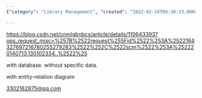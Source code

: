```yaml
---
{"category": "Library Management", "created": "2022-02-18T08:30:33.000Z", "date": "2022-02-18 08:30:33", "description": "A Library System with a database is being discussed in this article. The system currently lacks specific data, and an entity-relation diagram is provided to help understand the structure of the system. Contact information is also included for those who require further assistance or have any questions.", "modified": "2022-08-18T15:35:58.021Z", "tags": ["freelancer"], "title": "Library System"}

---
```


https://blog.csdn.net/cnmlgbnbcs/article/details/110643393?ops_request_misc=%257B%2522request%255Fid%2522%253A%2522164327697216780255279283%2522%252C%2522scm%2522%253A%252220140713.130102334..%2522%25

with database. without specific data.

with entity-relation diagram

3302162875@qq.com
